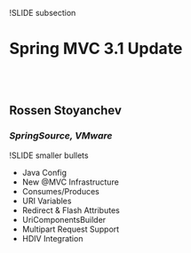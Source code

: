 !SLIDE subsection

# Spring MVC 3.1 Update
<br><br>
## Rossen Stoyanchev
### _SpringSource, VMware_

!SLIDE smaller bullets

* Java Config
* New @MVC Infrastructure
* Consumes/Produces
* URI Variables
* Redirect & Flash Attributes
* UriComponentsBuilder
* Multipart Request Support
* HDIV Integration

